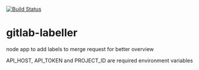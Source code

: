 [![Build Status](https://travis-ci.org/Duko/gitlab-labeller.svg?branch=master)](https://travis-ci.org/Duko/gitlab-labeller)

# gitlab-labeller
node app to add labels to merge request for better overview

API_HOST, API_TOKEN and PROJECT_ID are required environment variables
